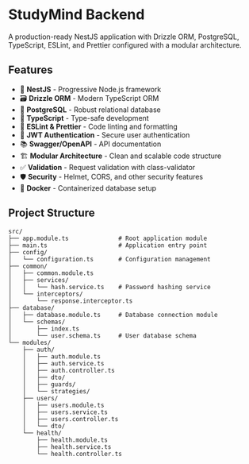 # StudyMind Backend

A production-ready NestJS application with Drizzle ORM, PostgreSQL, TypeScript, ESLint, and Prettier configured with a modular architecture.

## Features

- 🚀 **NestJS** - Progressive Node.js framework
- 🗃️ **Drizzle ORM** - Modern TypeScript ORM
- 🐘 **PostgreSQL** - Robust relational database
- 🔧 **TypeScript** - Type-safe development
- 📏 **ESLint & Prettier** - Code linting and formatting
- 🔐 **JWT Authentication** - Secure user authentication
- 📚 **Swagger/OpenAPI** - API documentation
- 🏗️ **Modular Architecture** - Clean and scalable code structure
- ✅ **Validation** - Request validation with class-validator
- 🛡️ **Security** - Helmet, CORS, and other security features
- 🐳 **Docker** - Containerized database setup

## Project Structure

```
src/
├── app.module.ts              # Root application module
├── main.ts                    # Application entry point
├── config/
│   └── configuration.ts       # Configuration management
├── common/
│   ├── common.module.ts
│   ├── services/
│   │   └── hash.service.ts    # Password hashing service
│   └── interceptors/
│       └── response.interceptor.ts
├── database/
│   ├── database.module.ts     # Database connection module
│   └── schemas/
│       ├── index.ts
│       └── user.schema.ts     # User database schema
└── modules/
    ├── auth/
    │   ├── auth.module.ts
    │   ├── auth.service.ts
    │   ├── auth.controller.ts
    │   ├── dto/
    │   ├── guards/
    │   └── strategies/
    ├── users/
    │   ├── users.module.ts
    │   ├── users.service.ts
    │   ├── users.controller.ts
    │   └── dto/
    └── health/
        ├── health.module.ts
        ├── health.service.ts
        └── health.controller.ts
```
